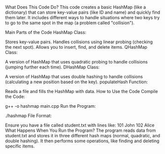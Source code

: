 What Does This Code Do?
This code creates a basic HashMap (like a dictionary) that can store key-value pairs (like ID and name) and quickly find them later. It includes different ways to handle situations where two keys try to go to the same spot in the map (a problem called "collision").

Main Parts of the Code
HashMap Class:

Stores key-value pairs.
Handles collisions using linear probing (checking the next spot).
Allows you to insert, find, and delete items.
QHashMap Class:

A version of HashMap that uses quadratic probing to handle collisions (jumping further each time).
DHashMap Class:

A version of HashMap that uses double hashing to handle collisions (calculating a new position based on the key).
populateHash Function:

Reads a file and fills the HashMap with data.
How to Use the Code
Compile the Code:

g++ -o hashmap main.cpp
Run the Program:

./hashmap
File Format:

Ensure you have a file called student.txt with lines like:
101 John
102 Alice
What Happens When You Run the Program?
The program reads data from student.txt and stores it in three different hash maps (normal, quadratic, and double hashing).
It then performs some operations, like finding and deleting specific items.
